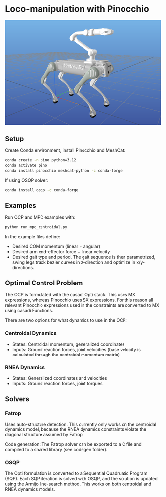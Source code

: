 # Loco-manipulation with Pinocchio

![alt text](b2g_description/b2g_image.png)

## Setup

Create Conda environment, install Pinocchio and MeshCat:

```bash
conda create -n pino python=3.12
conda activate pino
conda install pinocchio meshcat-python -c conda-forge
```

If using OSQP solver:

```bash
conda install osqp -c conda-forge
```

## Examples

Run OCP and MPC examples with:

```bash
python run_mpc_centroidal.py
```

In the example files define:
- Desired COM momentum (linear + angular)
- Desired arm end-effector force + linear velocity
- Desired gait type and period. The gait sequence is then parametrized, swing legs track bezier curves in z-direction and optimize in x/y-directions.


## Optimal Control Problem

The OCP is formulated with the casadi Opti stack. This uses MX expressions, whereas Pinocchio uses SX expressions. For this reason all relevant Pinocchio expressions used in the constraints are converted to MX using casadi Functions.

There are two options for what dynamics to use in the OCP:

### Centroidal Dynamics

- States: Centroidal momentum, generalized coordinates
- Inputs: Ground reaction forces, joint velocities (base velocity is calculated through the centroidal momentum matrix)

### RNEA Dynamics

- States: Generalized coordinates and velocities
- Inputs: Ground reaction forces, joint torques


## Solvers

### Fatrop

Uses auto-structure detection. This currently only works on the centroidal dynamics model, because the RNEA dynamics constraints violate the diagonal structure assumed by Fatrop.

Code generation: The Fatrop solver can be exported to a C file and compiled to a shared library (see codegen folder).

### OSQP

The Opti formulation is converted to a Sequential Quadruatic Program (SQP). Each SQP iteration is solved with OSQP, and the solution is updated using the Armijo line-search method. This works on both centroidal and RNEA dynamics models.
